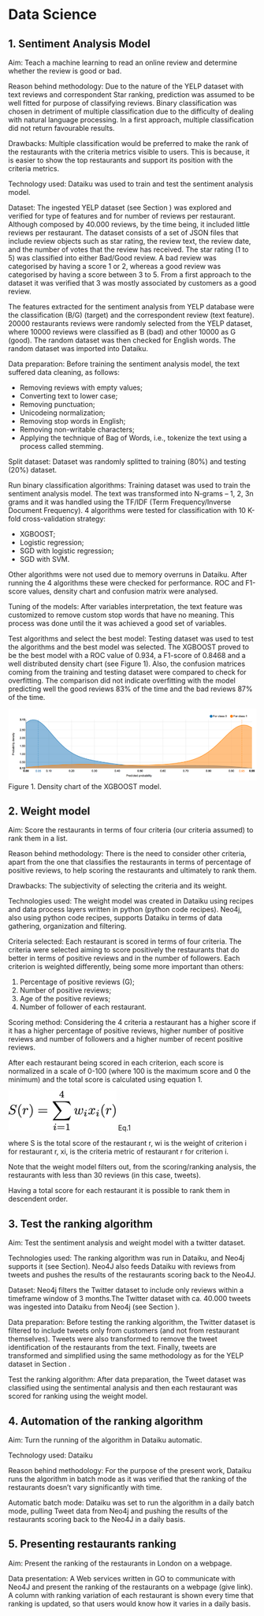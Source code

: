 # Data Science


## 1.	Sentiment Analysis Model

Aim: Teach a machine learning to read an online review and determine whether the review is good or bad.

Reason behind methodology: Due to the nature of the YELP dataset with text reviews and correspondent Star ranking, prediction was assumed to be well fitted for purpose of classifying reviews. Binary classification was chosen in detriment of multiple classification due to the difficulty of dealing with natural language processing. In a first approach, multiple classification did not return favourable results.

Drawbacks: Multiple classification would be preferred to make the rank of the restaurants with the criteria metrics visible to users. This is because, it is easier to show the top restaurants and support its position with the criteria metrics.    

Technology used: Dataiku was used to train and test the sentiment analysis model.

Dataset: The ingested YELP dataset (see Section ) was explored and verified for type of features and for number of reviews per restaurant. Although composed by 40.000 reviews, by the time being, it included little reviews per restaurant.
The dataset consists of a set of JSON files that include review objects such as star rating, the review text, the review date, and the number of votes that the review has received. The star rating (1 to 5) was classified into either Bad/Good review. A bad review was categorised by having a score 1 or 2, whereas a good review was categorised by having a score between 3 to 5. From a first approach to the dataset it was verified that 3 was mostly associated by customers as a good review.

The features extracted for the sentiment analysis from YELP database were the classification (B/G) (target) and the correspondent review (text feature). 20000 restaurants reviews were randomly selected from the YELP dataset, where 10000 reviews were classified as B (bad) and other 10000 as G (good). The random dataset was then checked for English words.
The random dataset was imported into Dataiku.

Data preparation: Before training the sentiment analysis model, the text suffered data cleaning, as follows:
*	Removing reviews with empty values;
*	Converting text to lower case;
*	Removing punctuation;
*	Unicodeing normalization;
*	Removing stop words in English;
*	Removing non-writable characters;
*	Applying the technique of Bag of Words, i.e., tokenize the text using a process called stemming.

Split dataset: Dataset was randomly splitted to training (80%) and testing (20%) dataset.

Run binary classification algorithms: Training dataset was used to train the sentiment analysis model. The text was transformed into N-grams – 1, 2, 3n grams and it was handled using the TF/IDF (Term Frequency/Inverse Document Frequency). 4 algorithms were tested for classification with 10 K-fold cross-validation strategy:
*	XGBOOST;
*	Logistic regression;
*	SGD with logistic regression;
*	SGD with SVM.

Other algorithms were not used due to memory overruns in Dataiku.
After running the 4 algorithms these were checked for performance. ROC and F1-score values, density chart and confusion matrix were analysed.

Tuning of the models: After variables interpretation, the text feature was customized to remove custom stop words that have no meaning. This process was done until the it was achieved a good set of variables.

Test algorithms and select the best model: Testing dataset was used to test the algorithms and the best model was selected. The XGBOOST proved to be the best model with a ROC value of 0.934, a F1-score of 0.8468 and a well distributed density chart (see Figure 1). Also, the confusion matrices coming from the training and testing dataset were compared to check for overfitting. The comparison did not indicate overfitting with the model predicting well the good reviews 83% of the time and the bad reviews 87% of the time.    

![](../images/Picture2.png)
Figure 1. Density chart of the XGBOOST model.


## 2.	Weight model

Aim: Score the restaurants in terms of four criteria (our criteria assumed) to rank them in a list.

Reason behind methodology: There is the need to consider other criteria, apart from the one that classifies the restaurants in terms of percentage of positive reviews, to help scoring the restaurants and ultimately to rank them.

Drawbacks: The subjectivity of selecting the criteria and its weight.

Technologies used: The weight model was created in Dataiku using recipes and data process layers written in python (python code recipes). Neo4j, also using python code recipes, supports Dataiku in terms of data gathering, organization and filtering.

Criteria selected: Each restaurant is scored in terms of four criteria. The criteria were selected aiming to score positively the restaurants that do better in terms of positive reviews and in the number of followers. Each criterion is weighted differently, being some more important than others:
1.	Percentage of positive reviews (G);
2.	Number of positive reviews;
3.	Age of the positive reviews;
4.	Number of follower of each restaurant.

Scoring method: Considering the 4 criteria a restaurant has a higher score if it has a higher percentage of positive reviews, higher number of positive reviews and number of followers and a higher number of recent positive reviews.

After each restaurant being scored in each criterion, each score is normalized in a scale of 0-100 (where 100 is the maximum score and 0 the minimum) and the total score is calculated using equation 1.

 ![](../images/Picture1.png)                              Eq.1

where S is the total score of the restaurant r, wi is the weight of criterion i for restaurant r, xi, is the criteria metric of restaurant r for criterion i.

Note that the weight model filters out, from the scoring/ranking analysis, the restaurants with less than 30 reviews (in this case, tweets).

Having a total score for each restaurant it is possible to rank them in descendent order.


## 3.	Test the ranking algorithm

Aim: Test the sentiment analysis and weight model with a twitter dataset.  

Technologies used: The ranking algorithm was run in Dataiku, and Neo4j supports it (see Section). Neo4J also feeds Dataiku with reviews from tweets and pushes the results of the restaurants scoring back to the Neo4J.

Dataset: Neo4j filters the Twitter dataset to include only reviews within a timeframe window of 3 months.The Twitter dataset with ca. 40.000 tweets was ingested into Dataiku from Neo4j (see Section ).

Data preparation: Before testing the ranking algorithm, the Twitter dataset is filtered to include tweets only from customers (and not from restaurant themselves). Tweets were also transformed to remove the tweet identification of the restaurants from the text. Finally, tweets are transformed and simplified using the same methodology as for the YELP dataset in Section .

Test the ranking algorithm: After data preparation, the Tweet dataset was classified using the sentimental analysis and then each restaurant was scored for ranking using the weight model.


## 4.	Automation of the ranking algorithm

Aim: Turn the running of the algorithm in Dataiku automatic.

Technology used: Dataiku

Reason behind methodology: For the purpose of the present work, Dataiku runs the algorithm in batch mode as it was verified that the ranking of the restaurants doesn’t vary significantly with time.   

Automatic batch mode: Dataiku was set to run the algorithm in a daily batch mode, pulling Tweet data from Neo4j and pushing the results of the restaurants scoring back to the Neo4J in a daily basis.


## 5.	Presenting restaurants ranking

Aim: Present the ranking of the restaurants in London on a webpage.

Data presentation: A Web services written in GO to communicate with Neo4J and present the ranking of the restaurants on a webpage (give link). A column with ranking variation of each restaurant is shown every time that ranking is updated, so that users would know how it varies in a daily basis.
